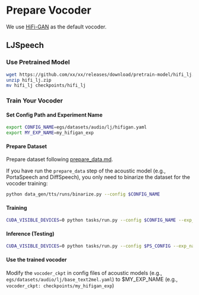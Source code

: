 # Prepare Vocoder

We use [HiFi-GAN](https://github.com/jik876/hifi-gan) as the default vocoder.

## LJSpeech

### Use Pretrained Model

```bash
wget https://github.com/xx/xx/releases/download/pretrain-model/hifi_lj.zip
unzip hifi_lj.zip
mv hifi_lj checkpoints/hifi_lj
```

### Train Your Vocoder

#### Set Config Path and Experiment Name

```bash
export CONFIG_NAME=egs/datasets/audio/lj/hifigan.yaml  
export MY_EXP_NAME=my_hifigan_exp
```

#### Prepare Dataset

Prepare dataset following [prepare_data.md](./prepare_data.md). 

If you have run the `prepare_data` step of the acoustic
model (e.g., PortaSpeech and DiffSpeech), you only need to binarize the dataset for the vocoder training:

```bash
python data_gen/tts/runs/binarize.py --config $CONFIG_NAME
```

#### Training

```bash
CUDA_VISIBLE_DEVICES=0 python tasks/run.py --config $CONFIG_NAME --exp_name $MY_EXP_NAME --reset
```

#### Inference (Testing)

```bash
CUDA_VISIBLE_DEVICES=0 python tasks/run.py --config $PS_CONFIG --exp_name $MY_EXP_NAME --infer
```

#### Use the trained vocoder
Modify the `vocoder_ckpt` in config files of acoustic models (e.g., `egs/datasets/audio/lj/base_text2mel.yaml`) to $MY_EXP_NAME (e.g., `vocoder_ckpt: checkpoints/my_hifigan_exp`)

